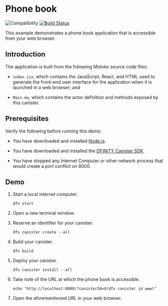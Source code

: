 # Phone book

![Compatibility](https://img.shields.io/badge/compatibility-0.6.24-blue)
[![Build Status](https://github.com/dfinity/examples/workflows/motoko-phone-book-example/badge.svg)](https://github.com/dfinity/examples/actions?query=workflow%3Amotoko-phone-book-example)

This example demonstrates a phone book application that is accessible from your
web browser.

## Introduction

The application is built from the following Motoko source code files:

*  `index.jsx`, which contains the JavaScript, React, and HTML used to generate
   the front-end user interface for the application when it is launched in a
   web browser; and

*  `Main.mo`, which contains the actor definition and methods exposed by this
   canister.

## Prerequisites

Verify the following before running this demo:

*  You have downloaded and installed [Node.js](https://nodejs.org).

*  You have downloaded and installed the [DFINITY Canister
   SDK](https://sdk.dfinity.org).

*  You have stopped any Internet Computer or other network process that would
   create a port conflict on 8000.

## Demo

1. Start a local internet computer.

   ```text
   dfx start
   ```

1. Open a new terminal window.

1. Reserve an identifier for your canister.

   ```text
   dfx canister create --all
   ```

1. Build your canister.

   ```text
   dfx build
   ```

1. Deploy your canister.

   ```text
   dfx canister install --all
   ```

1. Take note of the URL at which the phone book is accessible.

   ```text
   echo "http://localhost:8000/?canisterId=$(dfx canister id www)"
   ```

1. Open the aforementioned URL in your web browser.
